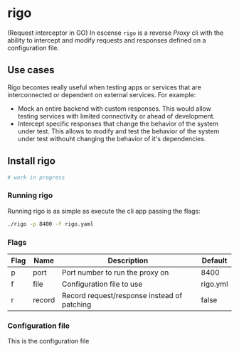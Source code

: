 # rigo

(Request interceptor in GO) In escense `rigo` is a reverse *Proxy* cli with the ability to intercept and modify requests and responses defined on a configuration file.

## Use cases

Rigo becomes really useful when testing apps or services that are interconnected or dependent on external services. For example:

- Mock an entire backend with custom responses. This would allow testing services with limited connectivity or ahead of development.
- Intercept specific responses that change the behavior of the system under test. This allows to modify and test the behavior of the system under test withouht changing the behavior of it's dependencies.

## Install rigo

```bash
# work in progress
```

### Running rigo

Running rigo is as simple as execute the cli app passing the flags:

```bash
./rigo -p 8400 -f rigo.yaml
```

### Flags

| Flag | Name  | Description | Default |
|------|-------|-------------| ------------|
| p    | port  | Port number to run the proxy on | 8400
| f    | file  | Configuration file to use | rigo.yml
| r    | record  | Record request/response instead of patching | false

### Configuration file

This is the configuration file
